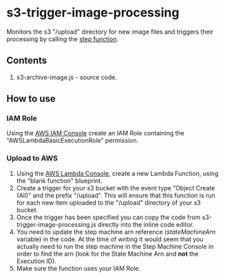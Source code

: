 # s3-trigger-image-processing

Monitors the s3 "/upload" directory for new image files and triggers their processing by calling the [step function](https://github.com/markwest1972/smart-security-camera/tree/master/aws-step-functions).

## Contents

1. s3-archive-image.js - source code.

## How to use

### IAM Role

Using the [AWS IAM Console](https://aws.amazon.com/console/) create an IAM Role containing the "AWSLambdaBasicExecutionRole" permission. 

### Upload to AWS

1. Using the [AWS Lambda Console](https://aws.amazon.com/lambda), create a new Lambda Function, using the "blank function" blueprint.
2. Create a trigger for your s3 bucket with the event type "Object Create (All)" and the prefix "/upload".  This will ensure that this function is run for each new item uploaded to the "/upload" directory of your s3 bucket.
3. Once the trigger has been specified you can copy the code from s3-trigger-image-processing.js directly into the inline code editor.
4. You need to update the step machine arn reference (*stateMachineArn* variable) in the code.  At the time of writing it would seem that you actually need to run the step machine in the Step Machine Console in order to find the arn (look for the State Machine Arn and **not** the Execution ID). 
5. Make sure the function uses your IAM Role.
